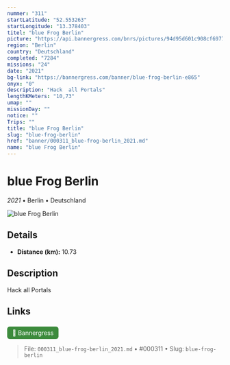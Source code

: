 ```yaml
---
nummer: "311"
startLatitude: "52.553263"
startLongitude: "13.378403"
titel: "blue Frog Berlin"
picture: "https://api.bannergress.com/bnrs/pictures/94d95d601c908cf69770975f6b71d193"
region: "Berlin"
country: "Deutschland"
completed: "7284"
missions: "24"
date: "2021"
bg-link: "https://bannergress.com/banner/blue-frog-berlin-e865"
onyx: "0"
description: "Hack  all Portals"
lengthKMeters: "10,73"
umap: ""
missionDay: ""
notice: ""
Trips: ""
title: "blue Frog Berlin"
slug: "blue-frog-berlin"
href: "banner/000311_blue-frog-berlin_2021.md"
name: "blue Frog Berlin"
---
```

# blue Frog Berlin

*2021* • Berlin • Deutschland

![blue Frog Berlin](https://api.bannergress.com/bnrs/pictures/94d95d601c908cf69770975f6b71d193)



## Details
- **Distance (km):** 10.73






## Description
Hack  all Portals



## Links
<a href="https://bannergress.com/banner/blue-frog-berlin-e865" style="display:inline-block;margin:6px 8px 0 0;padding:6px 12px;background:#3c8b3c;color:#fff;text-decoration:none;border-radius:6px;">🔗 Bannergress</a>




> File: `000311_blue-frog-berlin_2021.md` • #000311 • Slug: `blue-frog-berlin`
